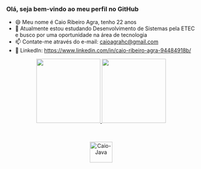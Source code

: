 ### Olá, seja bem-vindo ao meu perfil no GitHub

- 😄 Meu nome é Caio Ribeiro Agra, tenho 22 anos
- 🔭 Atualmente estou estudando Desenvolvimento de Sistemas pela ETEC e busco por uma oportunidade na área de tecnologia
- 📫 Contate-me através do e-mail: caioagrahc@gmail.com
- 🧭 LinkedIn: https://www.linkedin.com/in/caio-ribeiro-agra-94484918b/

<div align="center">
  <a href="https://github.com/CaioAgra">
  <img height="170em" src="https://github-readme-stats.vercel.app/api?username=CaioAgra&show_icons=true&theme=merko&include_all_commits=true&count_private=true"/>
  <img height="170em" src="https://github-readme-stats.vercel.app/api/top-langs/?username=CaioAgra&layout=compact&langs_count=7&theme=merko"/>
    
 ##
    
 <div style="display: inline_block"><br>
  <img align="center" alt="Caio-Java" height="55" width="60" src="https://cdn.jsdelivr.net/gh/devicons/devicon/icons/java/java-original.svg">
  
